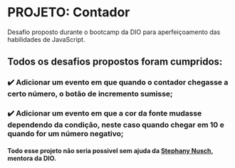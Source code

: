 # PROJETO: Contador
Desafio proposto durante o bootcamp da DIO para aperfeiçoamento das habilidades de JavaScript.

## Todos os desafios propostos foram cumpridos:
### ✔️ Adicionar um evento em que quando o contador chegasse a certo número, o botão de incremento sumisse;
### ✔️ Adicionar um evento em que a cor da fonte mudasse dependendo da condição, neste caso quando chegar em 10 e quando for um número negativo;

#### Todo esse projeto não seria possivel sem ajuda da [Stephany Nusch](https://github.com/stebsnusch), mentora da DIO.
